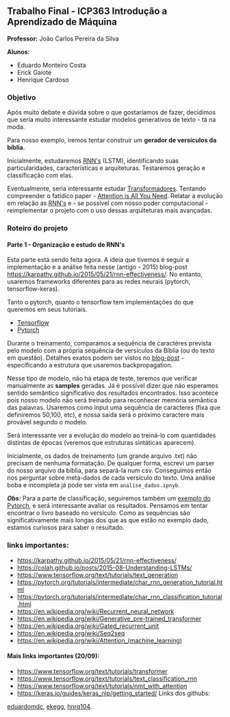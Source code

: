## Trabalho Final - ICP363 Introdução a Aprendizado de Máquina

**Professor:** João Carlos Pereira da Silva

**Alunos:** 
- Eduardo Monteiro Costa
- Erick Gaiote
- Henrique Cardoso

### Objetivo
Após muito debate e dúvida sobre o que gostaríamos de fazer, decidimos que seria muito interessante estudar modelos generativos de texto - tá na moda.

Para nosso exemplo, iremos tentar construir um
**gerador de versículos da bíblia**.

Inicialmente, estudaremos [RNN's](https://en.wikipedia.org/wiki/Recurrent_neural_network) (LSTM), identificando suas particularidades, características e arquiteturas. Testaremos geração e classificação com elas.

Eventualmente, seria interessante estudar [Transformadores](https://en.wikipedia.org/wiki/Transformer_(deep_learning_architecture)). Tentando compreender o fatídico paper - [Attention is All You Need](https://proceedings.neurips.cc/paper/2017/file/3f5ee243547dee91fbd053c1c4a845aa-Paper.pdf). Relatar a evolução em relação as [RNN's](https://en.wikipedia.org/wiki/Recurrent_neural_network) e - se possível com nosso poder computacional - reimplementar o projeto com o uso dessas arquiteturas mais avançadas.

### Roteiro do projeto

#### Parte 1 - Organização e estudo de RNN's
Esta parte está sendo feita agora. A ideia que tivemos é seguir a implementação e a análise feita nesse (antigo - 2015) blog-post https://karpathy.github.io/2015/05/21/rnn-effectiveness/. No entanto, usaremos frameworks diferentes para as redes neurais (pytorch, tensorflow-keras).

Tanto o pytorch, quanto o tensorflow tem implementações do que queremos em seus tutoriais.

- [Tensorflow](https://www.tensorflow.org/text/tutorials/text_generation)
- [Pytorch](https://pytorch.org/tutorials/intermediate/char_rnn_generation_tutorial.html)

Durante o treinamento, comparamos a sequência de caractéres prevista pelo modelo com a própria sequência de versículos da Bíblia (ou do texto em questão). Detalhes exatos podem ser vistos no [blog-post](https://karpathy.github.io/2015/05/21/rnn-effectiveness/) - específicando a estrutura que usaremos backpropagation.

Nesse tipo de modelo, não há etapa de teste, teremos que verificar manualmente as **samples** geradas. Já é possível dizer que não esperamos sentido semântico significativo dos resultados encontrados. Isso acontece pois nosso modelo não será treinado para reconhecer memória semântica das palavras. Usaremos como input uma sequência de caracteres (fixa que definiremos 50,100, etc), e nossa saída será o próximo caractere mais provável segundo o modelo. 

Será interessante ver a evolução do modelo ao treiná-lo com quantidades distintas de épocas (veremos que estruturas sintáticas aparecem).

Inicialmente, os dados de treinamento (um grande arquivo .txt) não precisam de nenhuma formatação. De qualquer forma, escrevi um parser do nosso arquivo da bíblia, para separá-la num csv. Conseguimos então nos perguntar sobre meta-dados de cada versículo do texto. Uma análise boba e incompleta já pode ser vista em `analise_dados.ipnyb`.

***Obs:*** Para a parte de classificação, seguiremos também um [exemplo do Pytorch](https://pytorch.org/tutorials/intermediate/char_rnn_classification_tutorial.html), e será interessante avaliar os resultados. Pensamos em tentar encontrar o livro baseado no versículo. Como as sequências são significativamente mais longas dos que as que estão no exemplo dado, estamos curiosos para saber o resultado.

### links importantes:
- https://karpathy.github.io/2015/05/21/rnn-effectiveness/
- https://colah.github.io/posts/2015-08-Understanding-LSTMs/
- https://www.tensorflow.org/text/tutorials/text_generation
- https://pytorch.org/tutorials/intermediate/char_rnn_generation_tutorial.html
- https://pytorch.org/tutorials/intermediate/char_rnn_classification_tutorial.html
- https://en.wikipedia.org/wiki/Recurrent_neural_network
- https://en.wikipedia.org/wiki/Generative_pre-trained_transformer
- https://en.wikipedia.org/wiki/Gated_recurrent_unit
- https://en.wikipedia.org/wiki/Seq2seq
- https://en.wikipedia.org/wiki/Attention_(machine_learning)

#### Mais links importantes (20/09):
- https://www.tensorflow.org/text/tutorials/transformer
- https://www.tensorflow.org/text/tutorials/text_classification_rnn
- https://www.tensorflow.org/text/tutorials/nmt_with_attention
- https://keras.io/guides/keras_nlp/getting_started/
Links dos githubs: 

[eduardomdc](https://github.com/eduardomdc), [ekegg](https://github.com/EkEgg), [hnrq104](https://github.com/hnrq104).